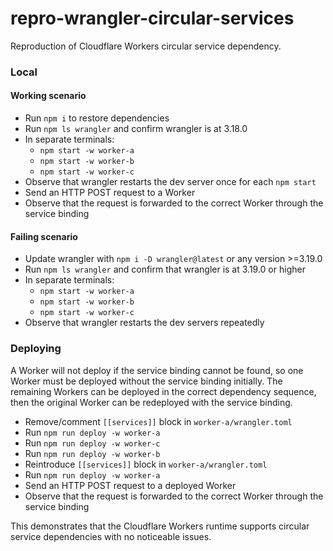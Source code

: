 # repro-wrangler-circular-services

Reproduction of Cloudflare Workers circular service dependency.

### Local

#### Working scenario

- Run `npm i` to restore dependencies
- Run `npm ls wrangler` and confirm wrangler is at 3.18.0
- In separate terminals:
  - `npm start -w worker-a`
  - `npm start -w worker-b`
  - `npm start -w worker-c`
- Observe that wrangler restarts the dev server once for each `npm start`
- Send an HTTP POST request to a Worker
- Observe that the request is forwarded to the correct Worker through the service binding

#### Failing scenario

- Update wrangler with `npm i -D wrangler@latest` or any version >=3.19.0
- Run `npm ls wrangler` and confirm that wrangler is at 3.19.0 or higher
- In separate terminals:
  - `npm start -w worker-a`
  - `npm start -w worker-b`
  - `npm start -w worker-c`
- Observe that wrangler restarts the dev servers repeatedly

### Deploying

A Worker will not deploy if the service binding cannot be found, so one Worker must be deployed without the service binding initially. The remaining Workers can be deployed in the correct dependency sequence, then the original Worker can be redeployed with the service binding.

- Remove/comment `[[services]]` block in `worker-a/wrangler.toml`
- Run `npm run deploy -w worker-a`
- Run `npm run deploy -w worker-c`
- Run `npm run deploy -w worker-b`
- Reintroduce `[[services]]` block in `worker-a/wrangler.toml`
- Run `npm run deploy -w worker-a`
- Send an HTTP POST request to a deployed Worker
- Observe that the request is forwarded to the correct Worker through the service binding

This demonstrates that the Cloudflare Workers runtime supports circular service dependencies with no noticeable issues.
